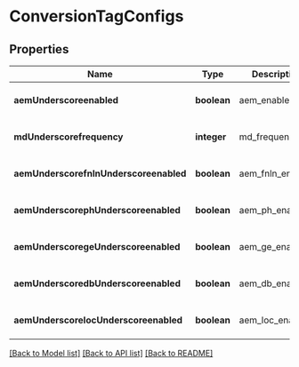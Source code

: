 # ConversionTagConfigs

## Properties
Name | Type | Description | Notes
------------ | ------------- | ------------- | -------------
**aemUnderscoreenabled** | **boolean** | aem_enabled | [optional] [default to false]
**mdUnderscorefrequency** | **integer** | md_frequency | [optional] [default to 1]
**aemUnderscorefnlnUnderscoreenabled** | **boolean** | aem_fnln_enabled | [optional] [default to false]
**aemUnderscorephUnderscoreenabled** | **boolean** | aem_ph_enabled | [optional] [default to false]
**aemUnderscoregeUnderscoreenabled** | **boolean** | aem_ge_enabled | [optional] [default to false]
**aemUnderscoredbUnderscoreenabled** | **boolean** | aem_db_enabled | [optional] [default to false]
**aemUnderscorelocUnderscoreenabled** | **boolean** | aem_loc_enabled | [optional] [default to false]

[[Back to Model list]](../README.md#documentation-for-models) [[Back to API list]](../README.md#documentation-for-api-endpoints) [[Back to README]](../README.md)


